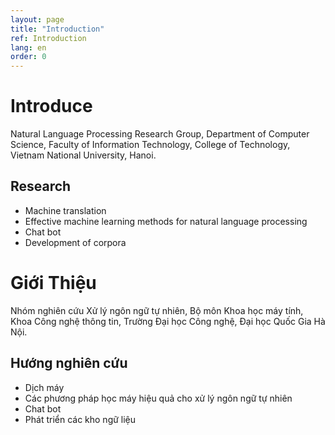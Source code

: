 ```yaml
---
layout: page
title: "Introduction"
ref: Introduction
lang: en
order: 0
---
```

# Introduce

Natural Language Processing Research Group, Department of Computer Science, Faculty of Information Technology, College of Technology, Vietnam National University, Hanoi.

## Research
* Machine translation
* Effective machine learning methods for natural language processing
* Chat bot
* Development of corpora
# Giới Thiệu

Nhóm nghiên cứu Xử lý ngôn ngữ tự nhiên, Bộ môn Khoa học máy tính, Khoa Công nghệ thông tin, Trường Đại học Công nghệ, Đại học Quốc Gia Hà Nội.

## Hướng nghiên cứu
* Dịch máy
* Các phương pháp học máy hiệu quả cho xử lý ngôn ngữ tự nhiên
* Chat bot
* Phát triển các kho ngữ liệu
